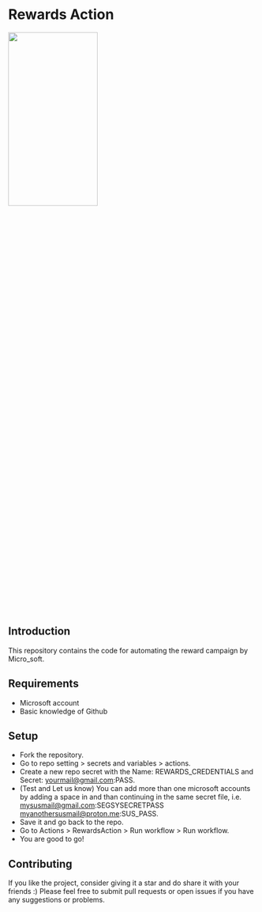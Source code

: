 # Rewards Action
<img src="https://i.postimg.cc/R0gzryJp/yes.jpg"  width="60%" height="30%">


## Introduction
This repository contains the code for automating the reward campaign by Micro_soft.

## Requirements
- Microsoft account
- Basic knowledge of Github

## Setup
- Fork the repository. 
- Go to repo setting > secrets and variables > actions. 
- Create a new repo secret with the Name: REWARDS_CREDENTIALS and Secret: yourmail@gmail.com:PASS. 
- (Test and Let us know) You can add more than one microsoft accounts by adding a space in and than continuing in the same secret file, i.e. mysusmail@gmail.com:SEGSYSECRETPASS myanothersusmail@proton.me:SUS_PASS.
- Save it and go back to the repo. 
- Go to Actions > RewardsAction > Run workflow > Run workflow. 
- You are good to go!

## Contributing
If you like the project, consider giving it a star and do share it with your friends :)
Please feel free to submit pull requests or open issues if you have any suggestions or problems.

